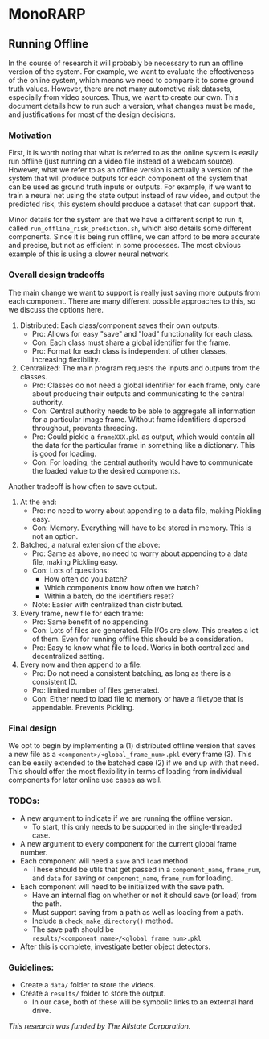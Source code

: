 # MonoRARP

## Running Offline
In the course of research it will probably be necessary to run an offline version
of the system.
For example, we want to evaluate the effectiveness of the online system, which
means we need to compare it to some ground truth values.
However, there are not many automotive risk datasets, especially from video sources.
Thus, we want to create our own.
This document details how to run such a version, what changes must be made, and
justifications for most of the design decisions.

### Motivation
First, it is worth noting that what is referred to as the online system is easily
run offline (just running on a video file instead of a webcam source).
However, what we refer to as an offline version is actually a version of the system
that will produce outputs for each component of the system that can be used as
ground truth inputs or outputs.
For example, if we want to train a neural net using the state output instead of raw video,
and output the predicted risk, this system should produce a dataset that can support that.

Minor details for the system are that we have a different script to run it, called
`run_offline_risk_prediction.sh`, which also details some different components.
Since it is being run offline, we can afford to be more accurate and precise, but
not as efficient in some processes.
The most obvious example of this is using a slower neural network.

### Overall design tradeoffs
The main change we want to support is really just saving more outputs from each
component.
There are many different possible approaches to this, so we discuss the options here.
1. Distributed: Each class/component saves their own outputs.
   - Pro: Allows for easy "save" and "load" functionality for each class.
   - Con: Each class must share a global identifier for the frame.
   - Pro: Format for each class is independent of other classes, increasing flexibility.
2. Centralized: The main program requests the inputs and outputs from the classes.
   - Pro: Classes do not need a global identifier for each frame, only care about
   producing their outputs and communicating to the central authority.
   - Con: Central authority needs to be able to aggregate all information for a particular
   image frame. Without frame identifiers dispersed throughout, prevents threading.
   - Pro: Could pickle a `frameXXX.pkl` as output, which would contain all the data
   for the particular frame in something like a dictionary. This is good for loading.
   - Con: For loading, the central authority would have to communicate the loaded value
   to the desired components.

Another tradeoff is how often to save output.
1. At the end:
   - Pro: no need to worry about appending to a data file, making Pickling easy.
   - Con: Memory. Everything will have to be stored in memory. This is not an option.
2. Batched, a natural extension of the above:
   - Pro: Same as above, no need to worry about appending to a data file, making Pickling easy.
   - Con: Lots of questions:
      - How often do you batch?
      - Which components know how often we batch?
      - Within a batch, do the identifiers reset?
   - Note: Easier with centralized than distributed.
3. Every frame, new file for each frame:
   - Pro: Same benefit of no appending.
   - Con: Lots of files are generated. File I/Os are slow. This creates a lot of them.
   Even for running offline this should be a consideration.
   - Pro: Easy to know what file to load. Works in both centralized and decentralized setting.
4. Every now and then append to a file:
   - Pro: Do not need a consistent batching, as long as there is a consistent ID.
   - Pro: limited number of files generated.
   - Con: Either need to load file to memory or have a filetype that is appendable. Prevents Pickling.

### Final design
We opt to begin by implementing a (1) distributed offline version that saves
a new file as a `<component>/<global_frame_num>.pkl` every frame (3).
This can be easily extended to the batched case (2) if we end up with that need.
This should offer the most flexibility in terms of loading from individual
components for later online use cases as well.

### TODOs:
 * A new argument to indicate if we are running the offline version.
   - To start, this only needs to be supported in the single-threaded case.
 * A new argument to every component for the current global frame number.
 * Each component will need a `save` and `load` method
   - These should be utils that get passed in a `component_name`, `frame_num`,
   and `data` for saving or `component_name`, `frame_num` for loading.
 * Each component will need to be initialized with the save path.
   - Have an internal flag on whether or not it should save (or load) from the path.
   - Must support saving from a path as well as loading from a path.
   - Include a `check_make_directory()` method.
   - The save path should be `results/<component_name>/<global_frame_num>.pkl`
 * After this is complete, investigate better object detectors.

### Guidelines:
 * Create a `data/` folder to store the videos.
 * Create a `results/` folder to store the output.
   - In our case, both of these will be symbolic links to an external hard drive.


*This research was funded by The Allstate Corporation.*
